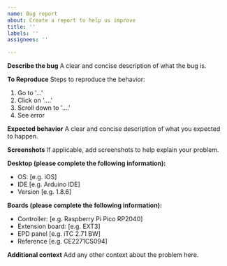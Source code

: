 ```yaml
---
name: Bug report
about: Create a report to help us improve
title: ''
labels: ''
assignees: ''

---
```


**Describe the bug**
A clear and concise description of what the bug is.

**To Reproduce**
Steps to reproduce the behavior:
1. Go to '...'
2. Click on '....'
3. Scroll down to '....'
4. See error

**Expected behavior**
A clear and concise description of what you expected to happen.

**Screenshots**
If applicable, add screenshots to help explain your problem.

**Desktop (please complete the following information):**
 - OS: [e.g. iOS]
 - IDE [e.g. Arduino IDE]
 - Version [e.g. 1.8.6]

**Boards (please complete the following information):**
 - Controller: [e.g. Raspberry Pi Pico RP2040]
 - Extension board: [e.g. EXT3]
 - EPD panel [e.g. iTC 2.71 BW]
 - Reference [e.g. CE2271CS094]

**Additional context**
Add any other context about the problem here.
